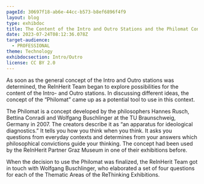 ```yaml
---
pageId: 30697f18-ab6e-44cc-b573-b8ef6896f4f9
layout: blog
type: exhibdoc
title: The Content of the Intro and Outro Stations and the Philomat Concept
date: 2023-07-24T08:12:36.078Z
target-audience:
  - PROFESSIONAL
theme: Technology
exhibdocsection: Intro/Outro
license: CC BY 2.0
---
```

As soon as the general concept of the Intro and Outro stations was determined, the ReInHerit Team began to explore possibilities for the content of the Intro- and Outro stations. In discussing different ideas, the concept of the “Philomat” came up as a potential tool to use in this context. 

The Philomat is a concept developed by the philosophers Hannes Rusch, Bettina Conradi and Wolfgang Buschlinger at the TU Braunschweig, Germany in 2007. The creators describe it as “an apparatus for ideological diagnostics.” It tells you how you think when you think. It asks you questions from everyday contexts and determines from your answers which philosophical convictions guide your thinking. The concept had been used by the ReInHerit Partner Graz Museum in one of their exhibitions before.

When the decision to use the Philomat was finalized, the ReInHerit Team got in touch with Wolfgang Buschlinger, who elaborated a set of four questions for each of the Thematic Areas of the ReThinking Exhibitions.